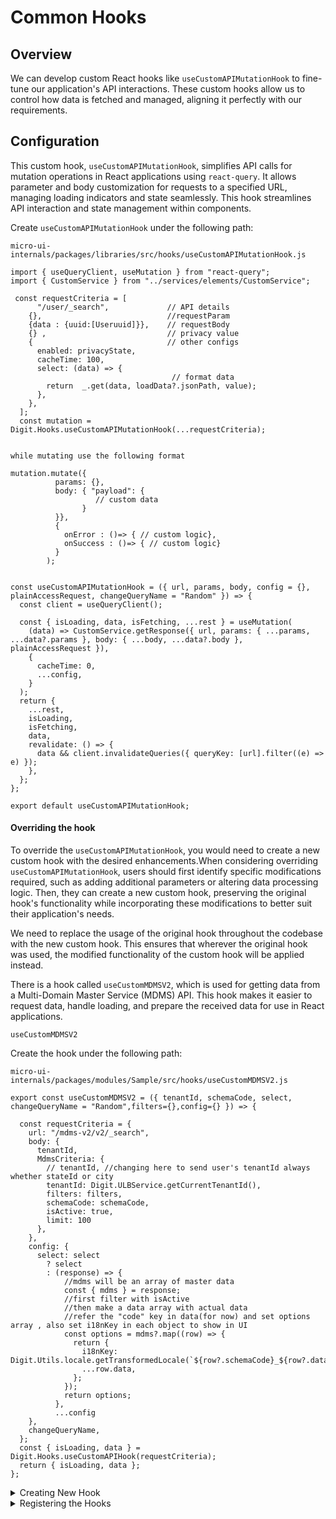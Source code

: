 # Common Hooks

## Overview

We can develop custom React hooks like `useCustomAPIMutationHook` to fine-tune our application's API interactions. These custom hooks allow us to control how data is fetched and managed, aligning it perfectly with our requirements.

## Configuration

This custom hook, `useCustomAPIMutationHook`, simplifies API calls for mutation operations in React applications using `react-query`. It allows parameter and body customization for requests to a specified URL, managing loading indicators and state seamlessly. This hook streamlines API interaction and state management within components.

Create `useCustomAPIMutationHook` under the following path:

```
micro-ui-internals/packages/libraries/src/hooks/useCustomAPIMutationHook.js
```

```
import { useQueryClient, useMutation } from "react-query";
import { CustomService } from "../services/elements/CustomService";

 const requestCriteria = [
      "/user/_search",             // API details
    {},                            //requestParam
    {data : {uuid:[Useruuid]}},    // requestBody
    {} ,                           // privacy value 
    {                              // other configs
      enabled: privacyState,
      cacheTime: 100,
      select: (data) => {
                                    // format data
        return  _.get(data, loadData?.jsonPath, value);
      },
    },
  ];
  const mutation = Digit.Hooks.useCustomAPIMutationHook(...requestCriteria);


while mutating use the following format 

mutation.mutate({
          params: {},
          body: { "payload": {
                   // custom data
                } 
          }},
          {
            onError : ()=> { // custom logic},
            onSuccess : ()=> { // custom logic}
          }
        );


const useCustomAPIMutationHook = ({ url, params, body, config = {}, plainAccessRequest, changeQueryName = "Random" }) => {
  const client = useQueryClient();

  const { isLoading, data, isFetching, ...rest } = useMutation(
    (data) => CustomService.getResponse({ url, params: { ...params, ...data?.params }, body: { ...body, ...data?.body }, plainAccessRequest }),
    {
      cacheTime: 0,
      ...config,
    }
  );
  return {
    ...rest,
    isLoading,
    isFetching,
    data,
    revalidate: () => {
      data && client.invalidateQueries({ queryKey: [url].filter((e) => e) });
    },
  };
};

export default useCustomAPIMutationHook;
```

#### Overriding the hook

To override the `useCustomAPIMutationHook`, you would need to create a new custom hook with the desired enhancements.When considering overriding `useCustomAPIMutationHook`, users should first identify specific modifications required, such as adding additional parameters or altering data processing logic. Then, they can create a new custom hook, preserving the original hook's functionality while incorporating these modifications to better suit their application's needs.

We need to replace the usage of the original hook throughout the codebase with the new custom hook. This ensures that wherever the original hook was used, the modified functionality of the custom hook will be applied instead.

There is a hook called `useCustomMDMSV2`, which is used for getting data from a Multi-Domain Master Service (MDMS) API. This hook makes it easier to request data, handle loading, and prepare the received data for use in React applications.

`useCustomMDMSV2`

Create the hook under the following path:

```
micro-ui-internals/packages/modules/Sample/src/hooks/useCustomMDMSV2.js
```

```
export const useCustomMDMSV2 = ({ tenantId, schemaCode, select, changeQueryName = "Random",filters={},config={} }) => {
  
  const requestCriteria = {
    url: "/mdms-v2/v2/_search",
    body: {
      tenantId,
      MdmsCriteria: {
        // tenantId, //changing here to send user's tenantId always whether stateId or city
        tenantId: Digit.ULBService.getCurrentTenantId(),
        filters: filters,
        schemaCode: schemaCode,
        isActive: true,
        limit: 100
      },
    },
    config: {
      select: select
        ? select
        : (response) => {
            //mdms will be an array of master data
            const { mdms } = response;
            //first filter with isActive
            //then make a data array with actual data
            //refer the "code" key in data(for now) and set options array , also set i18nKey in each object to show in UI
            const options = mdms?.map((row) => {
              return {
                i18nKey: Digit.Utils.locale.getTransformedLocale(`${row?.schemaCode}_${row?.data?.code}`),
                ...row.data,
              };
            });
            return options;
          },
          ...config
    },
    changeQueryName,
  };
  const { isLoading, data } = Digit.Hooks.useCustomAPIHook(requestCriteria);
  return { isLoading, data };
};
```

<details>

<summary>Creating  New Hook</summary>

We can also create custom hooks like `useIndividualView` to simplify tasks like fetching data for specific screens.

Create the hook  `useIndividualView` under the following path:

```
micro-ui-internals/packages/modules/sample/src/hooks/useIndividualView.js
```

```
import { useQuery } from "react-query";
import { sampleService } from "./services/sampleService";
import { searchTestResultData } from "./services/searchTestResultData";

export const useIndividualView = ({t,individualId,tenantId,config={} }) =>{
  //console.log(props);
  console.log(individualId,'test');
  return useQuery(["Individual Details"], () => searchTestResultData({ t, individualId, tenantId }), config);
};
```

This `searchTestResultData` function is used within the `useIndividualView` hook to fetch data related to a specific individual. It utilizes an asynchronous operation to send a request to a server endpoint, retrieves the response, and then processes the data to extract relevant details. The extracted details are then returned, providing necessary information for rendering the individual's view within the application.\
\
Create the Function `searchTestResultData` under the following path:

```
micro-ui-internals/packages/modules/sample/src/hooks/services/searchTestResultData.js
```

```
export const searchTestResultData = async ({ t, individualId, tenantId }) => {
  
  const response = await Digit.CustomService.getResponse({
    url: "/individual/v1/_search",
   
    params: {
      tenantId: "pg.citya",
      offset: 0,
      limit: 10,
      
    },
    body: {
        Individual: {
          "tenantId": "pg.citya",
          "individualId": individualId,
        },
      },
   
  });
  console.log("response", response);

 
  return {
    details: [
      {
         sections: [
           {
            type: "DATA",
             values: [
              {
                key: "Applicant name",
                value: response?.Individual?.[0]?.name?.givenName || "NA",
              },
              {
                key: "Applicant Id",
                value: response?.Individual?.[0]?.identifiers?.[0].individualId || "NA",
              },
               {
                 key : "Adress",
                value : response?.Individual?.[0]
             }
            ],
          }
         ],
       },
     ],
   };
        }
```

Reference of using this hook on a view screen:\


[ViewIndividual.js](https://github.com/egovernments/DIGIT-Frontend/blob/sample/micro-ui/web/micro-ui-internals/packages/modules/sample/src/configs/ViewIndividual.js)



</details>

<details>

<summary>Registering the Hooks</summary>

In order to register  hooks in your application, they should be exported from an `index.js` file like this. Ensure that each custom hook is correctly exported within this file for seamless integration and usage across your application.\
\
Create an`index.js`  file under the following path:

```
micro-ui-internals/packages/modules/sample/src/hooks/index.js
```

```
const sample = {
  useIndividualView
};

const Hooks = {
  sample,
};
```

Refer the file below:\
[index.js](https://github.com/egovernments/DIGIT-Frontend/blob/sample/micro-ui/web/micro-ui-internals/packages/modules/sample/src/hooks/index.js)\


</details>
